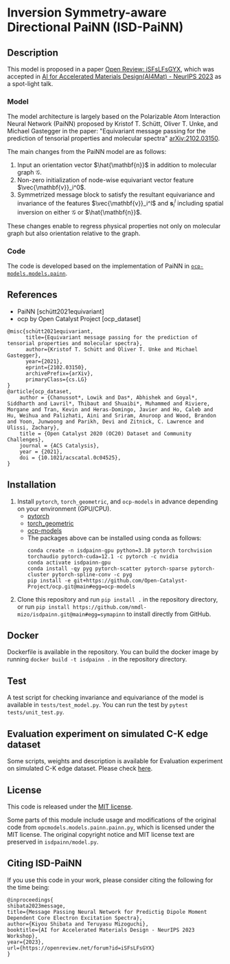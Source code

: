 # Inversion Symmetry-aware Directional PaiNN (ISD-PaiNN)

## Description
This model is proposed in a paper
[Open Review: iSFsLFsGYX](https://openreview.net/forum?id=iSFsLFsGYX), which was accepted in [AI for 
Accelerated Materials Design(AI4Mat) - NeurIPS 2023](https://sites.google.com/view/ai4mat/home) as a spot-light talk.

### Model
The model architecture is largely based on the Polarizable Atom Interaction Neural Network (PaiNN) proposed by Kristof T. Schütt, Oliver T. Unke, and Michael Gastegger in the paper:
"Equivariant message passing for the prediction of tensorial properties and molecular spectra"
[arXiv:2102.03150](https://arxiv.org/abs/2102.03150).

The main changes from the PaiNN model are as follows:
1. Input an orientation vector $\hat{\mathbf{n}}$ in addition to molecular graph $\mathcal{G}$.
1. Non-zero initialization of node-wise equivariant vector feature $\vec{\mathbf{v}}_i^0$.
1. Symmetrized message block to satisfy the resultant equivariance and invariance of the features $\vec{\mathbf{v}}_i^l$ and $\mathbf{s}_i^l$ including spatial inversion on either $\mathcal{G}$ or $\hat{\mathbf{n}}$.

These changes enable to regress physical properties not only on molecular graph but also orientation relative to the graph.

### Code
The code is developed based on the implementation of PaiNN in [`ocp-models.models.painn`](https://github.com/Open-Catalyst-Project/ocp/tree/main/ocpmodels/models/painn).

## References
- PaiNN [schütt2021equivariant]
- ocp by Open Catalyst Project [ocp_dataset]
```
@misc{schütt2021equivariant,
      title={Equivariant message passing for the prediction of tensorial properties and molecular spectra}, 
      author={Kristof T. Schütt and Oliver T. Unke and Michael Gastegger},
      year={2021},
      eprint={2102.03150},
      archivePrefix={arXiv},
      primaryClass={cs.LG}
}
@article{ocp_dataset,
    author = {Chanussot*, Lowik and Das*, Abhishek and Goyal*, Siddharth and Lavril*, Thibaut and Shuaibi*, Muhammed and Riviere, Morgane and Tran, Kevin and Heras-Domingo, Javier and Ho, Caleb and Hu, Weihua and Palizhati, Aini and Sriram, Anuroop and Wood, Brandon and Yoon, Junwoong and Parikh, Devi and Zitnick, C. Lawrence and Ulissi, Zachary},
    title = {Open Catalyst 2020 (OC20) Dataset and Community Challenges},
    journal = {ACS Catalysis},
    year = {2021},
    doi = {10.1021/acscatal.0c04525},
}
```

## Installation
1. Install `pytorch`, `torch_geometric`, and `ocp-models` in advance depending on your environment (GPU/CPU).
    - [pytorch](https://pytorch.org/)
    - [torch_geometric](https://pytorch-geometric.readthedocs.io/en/latest/install/installation.html)
    - [ocp-models](https://github.com/Open-Catalyst-Project/ocp/blob/main/INSTALL.md)
    - The packages above can be installed using conda as follows:
        ```
        conda create -n isdpainn-gpu python=3.10 pytorch torchvision torchaudio pytorch-cuda=12.1 -c pytorch -c nvidia
        conda activate isdpainn-gpu
        conda install -qy pyg pytorch-scatter pytorch-sparse pytorch-cluster pytorch-spline-conv -c pyg
        pip install -e git+https://github.com/Open-Catalyst-Project/ocp.git@main#egg=ocp-models
        ```
1. Clone this repository and run `pip install .` in the repository directory, or run `pip install https://github.com/nmdl-mizo/isdpainn.git@main#egg=symapinn` to install directly from GitHub.

## Docker
Dockerfile is available in the repository.
You can build the docker image by running `docker build -t isdpainn .` in the repository directory.

## Test
A test script for checking invariance and equivariance of the model is available in `tests/test_model.py`.
You can run the test by `pytest tests/unit_test.py`.

## Evaluation experiment on simulated C-K edge dataset
Some scripts, weights and description is available for Evaluation experiment on simulated C-K edge dataset.
Please check [here](/evaluation/README.md).

## License
This code is released under the [MIT license](./LICENSE).

Some parts of this module include usage and modifications of the original code from `opcmodels.models.painn.painn.py`, which is licensed under the MIT license.
The original copyright notice and MIT license text are preserved in `isdpainn/model.py`.

## Citing ISD-PaiNN
If you use this code in your work, please consider citing the following for the time being:
```
@inproceedings{
shibata2023message,
title={Message Passing Neural Network for Predictig Dipole Moment Dependent Core Electron Excitation Spectra},
author={Kiyou Shibata and Teruyasu Mizoguchi},
booktitle={AI for Accelerated Materials Design - NeurIPS 2023 Workshop},
year={2023},
url={https://openreview.net/forum?id=iSFsLFsGYX}
}
```
